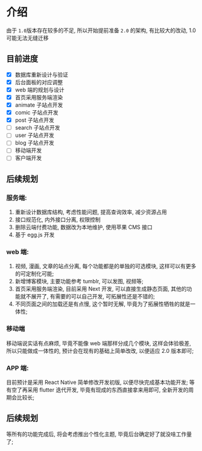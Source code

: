 # 介绍

由于 `1.0`版本存在较多的不足, 所以开始提前准备 `2.0` 的架构, 有比较大的改动, 1.0 可能无法无缝迁移

## 目前进度

-   [x] 数据库重新设计与验证
-   [x] 后台面板的对应调整
-   [x] web 端的规划与设计
-   [x] 首页采用服务端渲染
-   [x] animate 子站点开发
-   [x] comic 子站点开发
-   [x] post 子站点开发
-   [ ] search 子站点开发
-   [ ] user 子站点开发
-   [ ] blog 子站点开发
-   [ ] 移动端开发
-   [ ] 客户端开发

## 后续规划

### 服务端:

1. 重新设计数据库结构, 考虑性能问题, 提高查询效率, 减少资源占用
2. 接口规范化, 内外接口分离, 权限控制
3. 删除云端付费功能, 数据改为本地维护, 使用苹果 CMS 接口
4. 基于 egg.js 开发

### web 端:

1. 视频, 漫画, 文章的站点分离, 每个功能都是的单独的可选模块, 这样可以有更多的可定制化可能;
2. 新增博客模块, 主要功能参考 tumblr, 可以发图, 视频等;
3. 首页采用服务端渲染, 目前采用 Next 开发, 可以直接生成静态页面, 其他的功能就不展开了, 有需要的可以自己开发, 可拓展性还是不错的;
4. 不同页面之间的加载还是有点慢, 这个暂时无解, 毕竟为了拓展性牺牲的就是一体性;

### 移动端

移动端说实话有点麻烦, 毕竟不能像 web 端那样分成几个模块, 这样会体验极差, 所以只能做成一体性的, 预计会在现有的基础上简单改改, 以便适应 2.0 版本即可;

### APP 端:

目前预计是采用 React Native 简单修改开发初版, 以便尽快完成基本功能开发;
等有空了再采用 flutter 迭代开发, 毕竟有现成的东西直接拿来用即可, 全新开发的周期会比较长;

## 后续规划

等所有的功能完成后, 将会考虑推出个性化主题, 毕竟后台确定好了就没啥工作量了;
